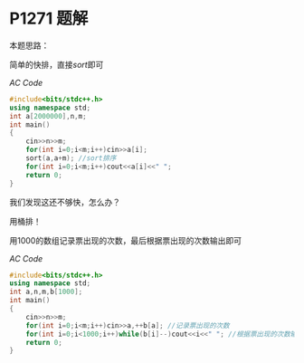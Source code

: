 # P1271 题解

本题思路：

简单的快排，直接$sort$即可

$AC$ $Code$
```cpp
#include<bits/stdc++.h>
using namespace std;
int a[2000000],n,m;
int main()
{
	cin>>n>>m;
	for(int i=0;i<m;i++)cin>>a[i];
	sort(a,a+m); //sort排序
	for(int i=0;i<m;i++)cout<<a[i]<<" ";
	return 0;
}
```
我们发现这还不够快，怎么办？

用桶排！

用$1000$的数组记录票出现的次数，最后根据票出现的次数输出即可

$AC$ $Code$
```cpp
#include<bits/stdc++.h>
using namespace std;
int a,n,m,b[1000];
int main()
{
	cin>>n>>m;
	for(int i=0;i<m;i++)cin>>a,++b[a]; //记录票出现的次数
	for(int i=0;i<1000;i++)while(b[i]--)cout<<i<<" "; //根据票出现的次数输出
	return 0;
}
```
